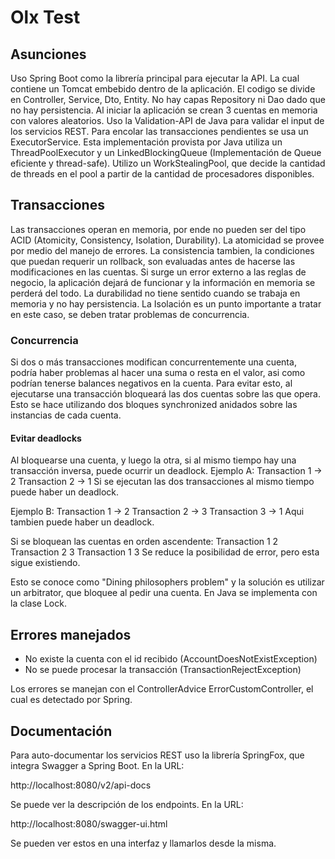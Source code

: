 # Olx Test

## Asunciones

Uso Spring Boot como la librería principal para ejecutar la API. La cual contiene un Tomcat embebido dentro de la aplicación.
El codigo se divide en Controller, Service, Dto, Entity. No hay capas Repository ni Dao dado que no hay persistencia.
Al iniciar la aplicación se crean 3 cuentas en memoria con valores aleatorios.
Uso la Validation-API de Java para validar el input de los servicios REST.
Para encolar las transacciones pendientes se usa un ExecutorService. Esta implementación provista por Java utiliza un ThreadPoolExecutor y un LinkedBlockingQueue (Implementación de Queue eficiente y thread-safe).
Utilizo un WorkStealingPool, que decide la cantidad de threads en el pool a partir de la cantidad de procesadores disponibles.

## Transacciones
Las transacciones operan en memoria, por ende no pueden ser del tipo ACID (Atomicity, Consistency, Isolation, Durability).
La atomicidad se provee por medio del manejo de errores.
La consistencia tambien, la condiciones que puedan requerir un rollback, son evaluadas antes de hacerse las modificaciones en las cuentas. Si surge un error externo a las reglas de negocio, la aplicación dejará de funcionar y la información en memoria se perderá del todo.
La durabilidad no tiene sentido cuando se trabaja en memoria y no hay persistencia.
La Isolación es un punto importante a tratar en este caso, se deben tratar problemas de concurrencia.
### Concurrencia
Si dos o más transacciones modifican concurrentemente una cuenta, podría haber problemas al hacer una suma o resta en el valor, asi como podrían tenerse balances negativos en la cuenta.
Para evitar esto, al ejecutarse una transacción bloqueará las dos cuentas sobre las que opera. Esto se hace utilizando dos bloques synchronized anidados sobre las instancias de cada cuenta.
#### Evitar deadlocks
Al bloquearse una cuenta, y luego la otra, si al mismo tiempo hay una transacción inversa, puede ocurrir un deadlock.
Ejemplo A: 
Transaction 1 -> 2
Transaction 2 -> 1
Si se ejecutan las dos transacciones al mismo tiempo puede haber un deadlock.

Ejemplo B:
Transaction 1 -> 2
Transaction 2 -> 3
Transaction 3 -> 1
Aqui tambien puede haber un deadlock.

Si se bloquean las cuentas en orden ascendente:
Transaction 1 2
Transaction 2 3
Transaction 1 3
Se reduce la posibilidad de error, pero esta sigue existiendo.

Esto se conoce como "Dining philosophers problem" y la solución es utilizar un arbitrator, que bloquee al pedir una cuenta. En Java se implementa con la clase Lock.



## Errores manejados
* No existe la cuenta con el id recibido (AccountDoesNotExistException)
* No se puede procesar la transacción (TransactionRejectException)

Los errores se manejan con el ControllerAdvice ErrorCustomController, el cual es detectado por Spring.

## Documentación
Para auto-documentar los servicios REST uso la librería SpringFox, que integra Swagger a Spring Boot. En la URL:

http://localhost:8080/v2/api-docs

Se puede ver la descripción de los endpoints. En la URL:

http://localhost:8080/swagger-ui.html

Se pueden ver estos en una interfaz y llamarlos desde la misma.


